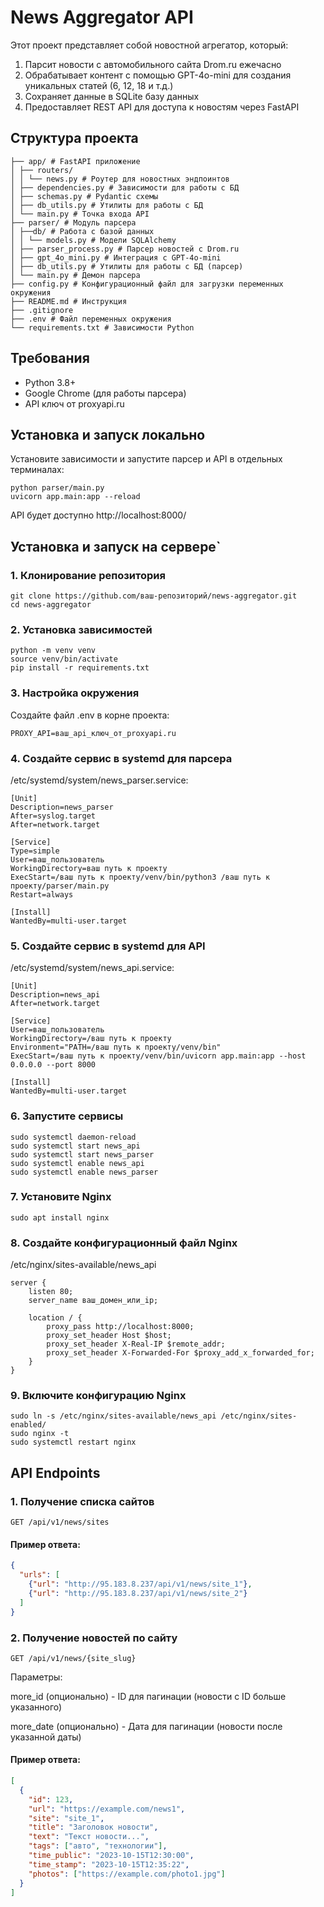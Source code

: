# News Aggregator API

Этот проект представляет собой новостной агрегатор, который:
1. Парсит новости с автомобильного сайта Drom.ru ежечасно
2. Обрабатывает контент с помощью GPT-4o-mini для создания уникальных статей (6, 12, 18 и т.д.)
3. Сохраняет данные в SQLite базу данных
4. Предоставляет REST API для доступа к новостям через FastAPI

## Структура проекта
```
├── app/ # FastAPI приложение
│ ├── routers/
│ │ └── news.py # Роутер для новостных эндпоинтов
│ ├── dependencies.py # Зависимости для работы с БД
│ ├── schemas.py # Pydantic схемы
│ ├── db_utils.py # Утилиты для работы с БД
│ └── main.py # Точка входа API
├── parser/ # Модуль парсера
│ ├──db/ # Работа с базой данных
│ │ └── models.py # Модели SQLAlchemy
│ ├── parser_process.py # Парсер новостей с Drom.ru
│ ├── gpt_4o_mini.py # Интеграция с GPT-4o-mini
│ ├── db_utils.py # Утилиты для работы с БД (парсер)
│ └── main.py # Демон парсера
├── config.py # Конфигурационный файл для загрузки переменных окружения
├── README.md # Инструкция
├── .gitignore 
├── .env # Файл переменных окружения
└── requirements.txt # Зависимости Python
```
## Требования
- Python 3.8+
- Google Chrome (для работы парсера)
- API ключ от proxyapi.ru

## Установка и запуск локально
Установите зависимости и запустите парсер и API в отдельных терминалах:
```commandline
python parser/main.py
uvicorn app.main:app --reload
```
API будет доступно http://localhost:8000/
## Установка и запуск на сервере`

### 1. Клонирование репозитория
```
git clone https://github.com/ваш-репозиторий/news-aggregator.git
cd news-aggregator
```
### 2. Установка зависимостей
```
python -m venv venv
source venv/bin/activate
pip install -r requirements.txt
```
### 3. Настройка окружения
Создайте файл .env в корне проекта:
```
PROXY_API=ваш_api_ключ_от_proxyapi.ru
```
### 4. Создайте сервис в systemd для парсера
/etc/systemd/system/news_parser.service:
```commandline
[Unit]
Description=news_parser
After=syslog.target
After=network.target

[Service]
Type=simple
User=ваш_пользователь
WorkingDirectory=ваш путь к проекту
ExecStart=/ваш путь к проекту/venv/bin/python3 /ваш путь к проекту/parser/main.py
Restart=always

[Install]
WantedBy=multi-user.target
```
### 5. Создайте сервис в systemd для API
/etc/systemd/system/news_api.service:
```commandline
[Unit]
Description=news_api
After=network.target

[Service]
User=ваш_пользователь
WorkingDirectory=/ваш путь к проекту
Environment="PATH=/ваш путь к проекту/venv/bin"
ExecStart=/ваш путь к проекту/venv/bin/uvicorn app.main:app --host 0.0.0.0 --port 8000

[Install]
WantedBy=multi-user.target
```
### 6. Запустите сервисы
```commandline
sudo systemctl daemon-reload
sudo systemctl start news_api
sudo systemctl start news_parser
sudo systemctl enable news_api
sudo systemctl enable news_parser
```
### 7. Установите Nginx
```commandline
sudo apt install nginx
```
### 8. Создайте конфигурационный файл Nginx
/etc/nginx/sites-available/news_api
```commandline
server {
    listen 80;
    server_name ваш_домен_или_ip;

    location / {
        proxy_pass http://localhost:8000;
        proxy_set_header Host $host;
        proxy_set_header X-Real-IP $remote_addr;
        proxy_set_header X-Forwarded-For $proxy_add_x_forwarded_for;
    }
}
```
### 9. Включите конфигурацию Nginx
```commandline
sudo ln -s /etc/nginx/sites-available/news_api /etc/nginx/sites-enabled/
sudo nginx -t
sudo systemctl restart nginx
```
## API Endpoints
### 1. Получение списка сайтов
```commandline
GET /api/v1/news/sites
```
#### Пример ответа:
```json
{
  "urls": [
    {"url": "http://95.183.8.237/api/v1/news/site_1"},
    {"url": "http://95.183.8.237/api/v1/news/site_2"}
  ]
}
```
### 2. Получение новостей по сайту
```commandline
GET /api/v1/news/{site_slug}
```
Параметры:

more_id (опционально) - ID для пагинации (новости с ID больше указанного)

more_date (опционально) - Дата для пагинации (новости после указанной даты)
#### Пример ответа:
```json
[
  {
    "id": 123,
    "url": "https://example.com/news1",
    "site": "site_1",
    "title": "Заголовок новости",
    "text": "Текст новости...",
    "tags": ["авто", "технологии"],
    "time_public": "2023-10-15T12:30:00",
    "time_stamp": "2023-10-15T12:35:22",
    "photos": ["https://example.com/photo1.jpg"]
  }
]
```